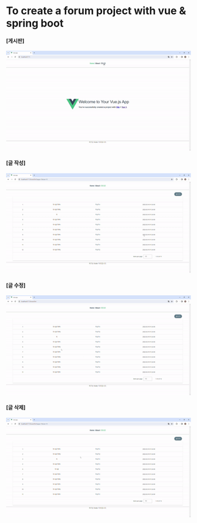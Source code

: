 # To create a forum project with vue & spring boot

#### [게시판]

![](README.assets/게시판목록.gif)



#### [글 작성]

![](README.assets/작성.gif)



#### [글 수정]

![](README.assets/수정.gif)



#### [글 삭제]

![](README.assets/삭제.gif)


